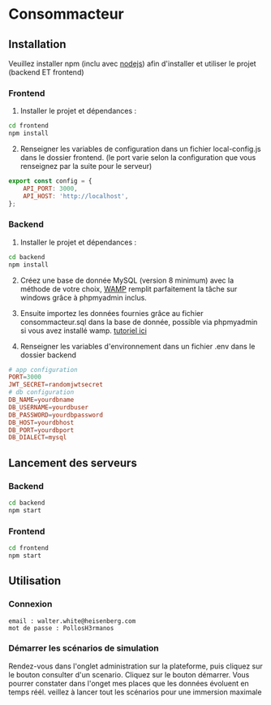 # Consommacteur

## Installation

Veuillez installer npm (inclu avec [nodejs](https://nodejs.org/en)) afin d'installer et utiliser le projet (backend ET frontend)

### Frontend

1. Installer le projet et dépendances :

```bash
cd frontend
npm install
```

2. Renseigner les variables de configuration dans un fichier local-config.js dans le dossier frontend. (le port varie selon la configuration que vous renseignez par la suite pour le serveur)

```js
export const config = {
    API_PORT: 3000,
    API_HOST: 'http://localhost',
};
```

### Backend

1. Installer le projet et dépendances :

```bash
cd backend
npm install
```

2. Créez une base de donnée MySQL (version 8 minimum) avec la méthode de votre choix, [WAMP](https://www.wampserver.com/) remplit parfaitement la tâche sur windows grâce à phpmyadmin inclus.

3. Ensuite importez les données fournies grâce au fichier consommacteur.sql dans la base de donnée, possible via phpmyadmin si vous avez installé wamp. [tutoriel ici](https://help.one.com/hc/fr/articles/115005588189-Comment-importer-une-base-de-donn%C3%A9es-%C3%A0-phpMyAdmin-)


4. Renseigner les variables d'environnement dans un fichier .env dans le dossier backend

```conf
# app configuration
PORT=3000
JWT_SECRET=randomjwtsecret
# db configuration
DB_NAME=yourdbname
DB_USERNAME=yourdbuser
DB_PASSWORD=yourdbpassword
DB_HOST=yourdbhost
DB_PORT=yourdbport
DB_DIALECT=mysql
```

## Lancement des serveurs

### Backend

```bash
cd backend
npm start
```

### Frontend

```bash
cd frontend
npm start
```

## Utilisation

### Connexion

```
email : walter.white@heisenberg.com
mot de passe : PollosH3rmanos
```

### Démarrer les scénarios de simulation

Rendez-vous dans l'onglet administration sur la plateforme, puis cliquez sur le bouton consulter d'un scenario. Cliquez sur le bouton démarrer. Vous pourrer constater dans l'onget mes places que les données évoluent en temps réél. veillez à lancer tout les scénarios pour une immersion maximale